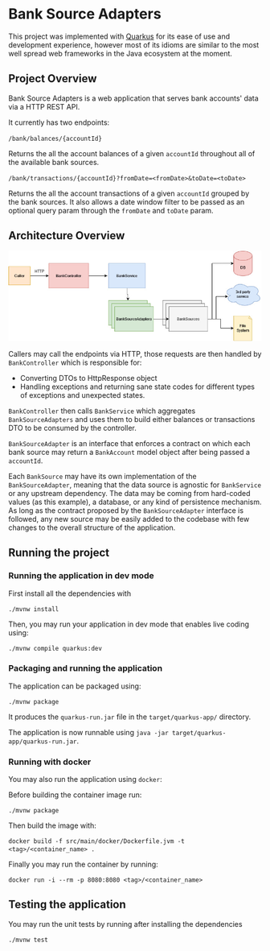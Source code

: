 # Bank Source Adapters

This project was implemented with [Quarkus](https://quarkus.io/) for its ease of use and development experience, however most of its idioms are similar to the most well spread web frameworks in the Java ecosystem at the moment.

## Project Overview

Bank Source Adapters is a web application that serves bank accounts' data via a HTTP REST API.

It currently has two endpoints:

`/bank/balances/{accountId}`

Returns the all the account balances of a given `accountId` throughout all of the available bank sources.

`/bank/transactions/{accountId}?fromDate=<fromDate>&toDate=<toDate>`

Returns the all the account transactions of a given `accountId` grouped by the bank sources. It also allows a date window filter to be passed as an optional query param through the `fromDate` and `toDate` param.

## Architecture Overview

![Arch Diagram](/img/Diagram.jpg "Arch Diagram")

Callers may call the endpoints via HTTP, those requests are then handled by `BankController` which is responsible for:

- Converting DTOs to HttpResponse object
- Handling exceptions and returning sane state codes for different types of exceptions and unexpected states.

`BankController` then calls `BankService` which aggregates `BankSourceAdapters` and uses them to build either balances or transactions DTO to be consumed by the controller.

`BankSourceAdapter` is an interface that enforces a contract on which each bank source may return a `BankAccount` model object after being passed a `accountId`.

Each `BankSource` may have its own implementation of the `BankSourceAdapter`, meaning that the data source is agnostic for `BankService` or any upstream dependency. The data may be coming from hard-coded values (as this example), a database, or any kind of persistence mechanism. As long as the contract proposed by the `BankSourceAdapter` interface is followed, any new source may be easily added to the codebase with few changes to the overall structure of the application.

## Running the project

### Running the application in dev mode

First install all the dependencies with

```shell script
./mvnw install
```

Then, you may run your application in dev mode that enables live coding using:

```shell script
./mvnw compile quarkus:dev
```

### Packaging and running the application

The application can be packaged using:

```shell script
./mvnw package
```

It produces the `quarkus-run.jar` file in the `target/quarkus-app/` directory.

The application is now runnable using `java -jar target/quarkus-app/quarkus-run.jar`.

### Running with docker

You may also run the application using `docker`:

Before building the container image run:

```shell script
./mvnw package
```

Then build the image with:

```shell script
docker build -f src/main/docker/Dockerfile.jvm -t <tag>/<container_name> .
```

Finally you may run the container by running:

```shell script
docker run -i --rm -p 8080:8080 <tag>/<container_name>
```

## Testing the application

You may run the unit tests by running after installing the dependencies

```shell script
./mvnw test
```
